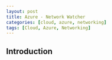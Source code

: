 ```yaml
---
layout: post
title: Azure - Network Watcher
categories: [cloud, azure, networking]
tags: [Cloud, Azure, Networking]
---
```


## Introduction
